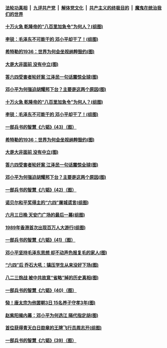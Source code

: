 

####  [法轮功真相](../../../../basic/blob/master/README.md?t=06060031) &nbsp;|&nbsp; [九评共产党](../../../../9ping.md/blob/master/README.md?t=06060031) &nbsp;|&nbsp; [解体党文化](../../../../jtdwh.md/blob/master/README.md?t=06060031)  &nbsp;|&nbsp; [共产主义的终极目的](../../../../gczydzjmd.md/blob/master/README.md?t=06060031) &nbsp;|&nbsp; [魔鬼在统治我们的世界](../../../../mgztzwmdsj.md/blob/master/README.md?t=06060031) 

#### [十万火急 乾隆帝的“八百里加急令”为何人？(组图)](../pages/p6/934206.md?t=06060031) 

#### [李锐：毛泽东不可能干的 邓小平却干了！(组图)](../pages/p6/934981.md?t=06060031) 

#### [希特勒的1936：世界为何会坐视纳粹毁约(图)](../pages/p6/935217.md?t=06060031) 

#### [大是大非面前 没有中立(图)](../pages/p6/934485.md?t=06060031) 

#### [答六四受害者轮奸案 江泽民一句话震惊全球(图)](../pages/p6/910379.md?t=06060031) 

#### [邓小平为何强迫胡耀邦下台？主要是这两个原因(图)](../pages/p6/935035.md?t=06060031) 

#### [十万火急 乾隆帝的“八百里加急令”为何人？(组图)](../pages/p6/934206.md?t=06060031) 

#### [李锐：毛泽东不可能干的 邓小平却干了！(组图)](../pages/p6/934981.md?t=06060031) 

#### [一部兵书的智慧《六韬》(43)（图）](../pages/p6/931114.md?t=06060031) 

#### [希特勒的1936：世界为何会坐视纳粹毁约(图)](../pages/p6/935217.md?t=06060031) 

#### [大是大非面前 没有中立(图)](../pages/p6/934485.md?t=06060031) 

#### [答六四受害者轮奸案 江泽民一句话震惊全球(图)](../pages/p6/910379.md?t=06060031) 

#### [邓小平为何强迫胡耀邦下台？主要是这两个原因(图)](../pages/p6/935035.md?t=06060031) 

#### [一部兵书的智慧《六韬》(42)（图）](../pages/p6/931113.md?t=06060031) 

#### [诺贝尔和平奖得主的“六四”屠城谎言(组图)](../pages/p6/934150.md?t=06060031) 

#### [六月三日晚 天安门广场的最后一幕(组图)](../pages/p6/934536.md?t=06060031) 

#### [1989年香港首次出现百万人大游行(组图)](../pages/p6/935120.md?t=06060031) 

#### [一部兵书的智慧《六韬》(41)（图）](../pages/p6/931111.md?t=06060031) 

#### [邓小平坚持毛泽东思想 却不动声色报复毛的家人(图)](../pages/p6/934249.md?t=06060031) 

#### [“六四”后 乔石大吼：镇压学生从来没好下场(图)](../pages/p6/918521.md?t=06060031) 

#### [八二三炮战 被中共故意“省略”掉的历史真相(图)](../pages/p6/935105.md?t=06060031) 

#### [一部兵书的智慧《六韬》(40)（图）](../pages/p6/931110.md?t=06060031) 

#### [恸！唐太宗为他罢朝3日 15名养子守孝3年(图)](../pages/p6/934211.md?t=06060031) 

#### [赵紫阳揭内幕：邓小平为何选江 隔代指定胡(图)](../pages/p6/934248.md?t=06060031) 

#### [首位获得青天白日勋章的王牌飞行员周志开(组图)](../pages/p6/934535.md?t=06060031) 

#### [一部兵书的智慧《六韬》(39)（图）](../pages/p6/931109.md?t=06060031) 

